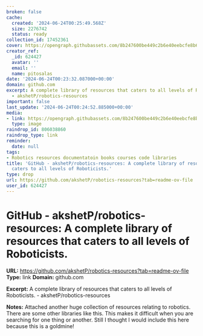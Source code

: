 ```yaml
---
broken: false
cache:
  created: '2024-06-24T00:25:49.568Z'
  size: 2276742
  status: ready
collection_id: 17452361
cover: https://opengraph.githubassets.com/8b247600be449c2b6e40eebcfe8b62922da165dbc03d29a0620f2df109fdf63a/akshetP/robotics-resources
creator_ref:
  _id: 624427
  avatar: ''
  email: ''
  name: pitosalas
date: '2024-06-24T00:23:32.087000+00:00'
domain: github.com
excerpt: A complete library of resources that caters to all levels of Roboticists.
  - akshetP/robotics-resources
important: false
last_update: '2024-06-24T00:24:52.885000+00:00'
media:
- link: https://opengraph.githubassets.com/8b247600be449c2b6e40eebcfe8b62922da165dbc03d29a0620f2df109fdf63a/akshetP/robotics-resources
  type: image
raindrop_id: 806038860
raindrop_type: link
reminder:
  date: null
tags:
- Robotics resources documentatoin books courses code libraries
title: 'GitHub - akshetP/robotics-resources: A complete library of resources that
  caters to all levels of Roboticists.'
type: drop
url: https://github.com/akshetP/robotics-resources?tab=readme-ov-file
user_id: 624427
---
```


# GitHub - akshetP/robotics-resources: A complete library of resources that caters to all levels of Roboticists.

**URL:** https://github.com/akshetP/robotics-resources?tab=readme-ov-file
**Type:** link
**Domain:** github.com

**Excerpt:** A complete library of resources that caters to all levels of Roboticists. - akshetP/robotics-resources

**Notes:**
Attached another huge collection of resources relating to robotics. There are some other libraries like this. This makes it difficult when you are searching for one thing or another. Still I thought I would include this here because this is a goldmine!
